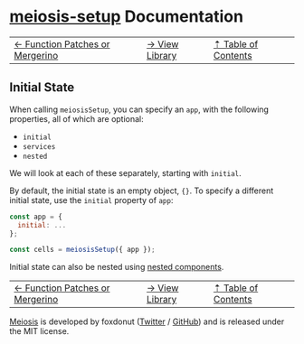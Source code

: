 # [meiosis-setup](https://meiosis.js.org/setup) Documentation

| | | |
| ---- | ---- | ---- |
| [&larr; Function Patches or Mergerino](setup-function-patches-or-mergerino.html) | [&rarr; View Library](setup-view-library.html) | [&#8673; Table of Contents](setup-toc.html) |

## Initial State

When calling `meiosisSetup`, you can specify an `app`, with the following properties, all of which
are optional:

- `initial`
- `services`
- `nested`

We will look at each of these separately, starting with `initial`.

By default, the initial state is an empty object, `{}`. To specify a different initial state, use
the `initial` property of `app`:

```js
const app = {
  initial: ...
};

const cells = meiosisSetup({ app });
```

Initial state can also be nested using [nested components](setup-nested-components.html).

| | | |
| ---- | ---- | ---- |
| [&larr; Function Patches or Mergerino](setup-function-patches-or-mergerino.html) | [&rarr; View Library](setup-view-library.html) | [&#8673; Table of Contents](setup-toc.html) |

[Meiosis](https://meiosis.js.org) is developed by foxdonut ([Twitter](http://twitter.com/foxdonut00) /
[GitHub](https://github.com/foxdonut)) and is released under the MIT license.
